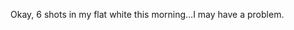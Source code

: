 <!--
id: 297195472
link: http://kevinisom.info/post/297195472/okay-6-shots-in-my-flat-white-this-morning-i-may
slug: okay-6-shots-in-my-flat-white-this-morning-i-may
date: Thu Dec 24 2009 08:41:52 GMT+1300 (NZDT)
raw: {"blog_name":"kevinisom","id":297195472,"post_url":"http://kevinisom.info/post/297195472/okay-6-shots-in-my-flat-white-this-morning-i-may","slug":"okay-6-shots-in-my-flat-white-this-morning-i-may","type":"text","date":"2009-12-23 19:41:52 GMT","timestamp":1261597312,"state":"published","format":"html","reblog_key":"PQ1be0UF","tags":[],"short_url":"http://tmblr.co/Zw68YyHjjVG","highlighted":[],"feed_item":"http://twitter.com/kev_nz/statuses/6973972649","from_feed_id":"650289","note_count":0,"title":null,"body":"<p>Okay, 6 shots in my flat white this morning&#8230;I may have a problem.</p>"}
publish: 2009-12-024
tags: 
title: null
-->


Okay, 6 shots in my flat white this morning…I may have a problem.


